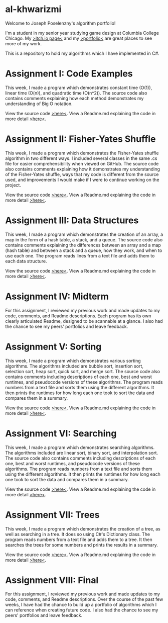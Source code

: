 # al-khwarizmi
Welcome to Joseph Poselenzny's algorithm portfolio!

I'm a student in my senior year studying game design at Columbia College Chicago. My [>itch.io page<](https://fatjosephina.itch.io/) and my [>portfolio<](https://fatjosephina.wixsite.com/portfolio) are great places to see more of my work.

This is a repository to hold my algorithms which I have implemented in C#.
# Assignment I: Code Examples
This week, I made a program which demonstrates constant time (O(1)), linear time (O(n)), and quadratic time (O(n^2)). The source code also contains comments explaining how each method demonstrates my understanding of Big O notation.

View the source code [>here<](https://github.com/fatjosephina/al-khwarizmi/blob/main/AssignmentI/AssignmentI/Program.cs). View a Readme.md explaining the code in more detail [>here<](https://github.com/fatjosephina/al-khwarizmi/blob/main/AssignmentI/README.md).
# Assignment II: Fisher-Yates Shuffle
This week, I made a program which demonstrates the Fisher-Yates shuffle algorithm in two different ways. I included several classes in the same .cs file for easier comprehensibility when viewed on GitHub. The source code also contains comments explaining how it demonstrates my understanding of the Fisher-Yates shuffle, ways that my code is different from the source used, and improvements I would make if I were to continue working on the project.

View the source code [>here<](https://github.com/fatjosephina/al-khwarizmi/blob/main/AssignmentII/AssignmentII/Program.cs). View a Readme.md explaining the code in more detail [>here<](https://github.com/fatjosephina/al-khwarizmi/blob/main/AssignmentII/README.md).
# Assignment III: Data Structures
This week, I made a program which demonstrates the creation of an array, a map in the form of a hash table, a stack, and a queue. The source code also contains comments explaining the differences between an array and a map (hash table) and between a stack and a queue, how they work, and when to use each one. The program reads lines from a text file and adds them to each data structure.

View the source code [>here<](https://github.com/fatjosephina/al-khwarizmi/blob/main/AssignmentIII/AssignmentIII/Program.cs). View a Readme.md explaining the code in more detail [>here<](https://github.com/fatjosephina/al-khwarizmi/blob/main/AssignmentIII/README.md).
# Assignment IV: Midterm
For this assignment, I reviewed my previous work and made updates to my code, comments, and Readme descriptions. Each program has its own clearly articulated Readme, designed to be scannable at a glance. I also had the chance to see my peers' portfolios and leave feedback.
# Assignment V: Sorting
This week, I made a program which demonstrates various sorting algorithms. The algorithms included are bubble sort, insertion sort, selection sort, heap sort, quick sort, and merge sort. The source code also contains comments including descriptions of each one, best and worst runtimes, and pseudocode versions of these algorithms. The program reads numbers from a text file and sorts them using the different algorithms. It then prints the runtimes for how long each one took to sort the data and compares them in a summary.

View the source code [>here<](https://github.com/fatjosephina/al-khwarizmi/blob/main/AssignmentV/AssignmentV/Program.cs). View a Readme.md explaining the code in more detail [>here<](https://github.com/fatjosephina/al-khwarizmi/blob/main/AssignmentV/README.md).
# Assignment VI: Searching
This week, I made a program which demonstrates searching algorithms. The algorithms included are linear sort, binary sort, and interpolation sort. The source code also contains comments including descriptions of each one, best and worst runtimes, and pseudocode versions of these algorithms. The program reads numbers from a text file and sorts them using the different algorithms. It then prints the runtimes for how long each one took to sort the data and compares them in a summary.

View the source code [>here<](https://github.com/fatjosephina/al-khwarizmi/blob/main/AssignmentVI/AssignmentVI/Program.cs). View a Readme.md explaining the code in more detail [>here<](https://github.com/fatjosephina/al-khwarizmi/blob/main/AssignmentVI/README.md).
# Assignment VII: Trees
This week, I made a program which demonstrates the creation of a tree, as well as searching in a tree. It does so using C#'s Dictionary class. The program reads numbers from a text file and adds them to a tree. It then searches the trees for some numbers and prints the results in a summary.

View the source code [>here<](https://github.com/fatjosephina/al-khwarizmi/blob/main/AssignmentVII/AssignmentVII/Program.cs). View a Readme.md explaining the code in more detail [>here<](https://github.com/fatjosephina/al-khwarizmi/blob/main/AssignmentVII/README.md).
# Assignment VIII: Final
For this assignment, I reviewed my previous work and made updates to my code, comments, and Readme descriptions. Over the course of the past few weeks, I have had the chance to build up a portfolio of algorithms which I can reference when creating future code. I also had the chance to see my peers' portfolios and leave feedback.

